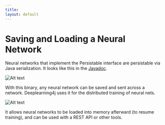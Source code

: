 ```yaml
---
title: 
layout: default
---
```


# Saving and Loading a Neural Network

Neural networks that implement the Persistable interface are persistable via Java serialization. It looks like this in the [Javadoc](http://deeplearning4j.org/doc/).

![Alt text](../img/persistable.png) 

With this binary, any neural network can be saved and sent across a network. Deeplearning4j uses it for the distributed training of neural nets. 

![Alt text](../img/datasets.png) 

It allows neural networks to be loaded into memory afterward (to resume training), and can be used with a REST API or other tools.
